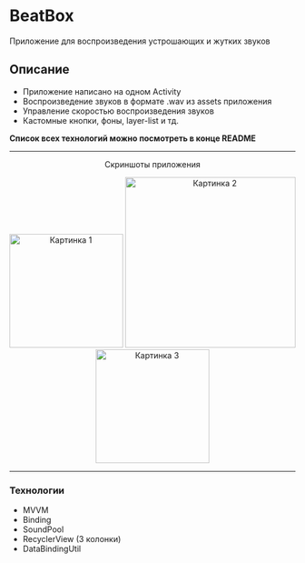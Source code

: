 <h1>BeatBox</h1> 
<p>Приложение для воспроизведения устрошающих и жутких звуков</p>

## Описание
- Приложение написано на одном Activity
- Воспроизведение звуков в формате .wav из assets приложения 
- Управление скоростью воспроизведения звуков
- Кастомные кнопки, фоны, layer-list и тд. 

<b>Список всех технологий можно посмотреть в конце README</b>

---

<p align="center">Скриншоты приложения</p>
<p align="center">
  <img src="https://github.com/user-attachments/assets/c798176e-d9e2-48bc-941b-adcf97af5847" alt="Картинка 1" width="200" margin-right = "10"/>
  <img src="https://github.com/user-attachments/assets/2f281219-364b-4991-985c-c4361ca59185" alt="Картинка 2" width="300" margin-right = "10"/>
  <img src="https://github.com/user-attachments/assets/f98b5bea-9506-4f0d-bcf6-b1de835203a0" alt="Картинка 3" width="200"/>
</p>

---

### Технологии
- MVVM
- Binding
- SoundPool
- RecyclerView (3 колонки)
- DataBindingUtil
